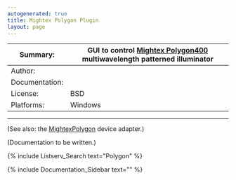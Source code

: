 ```yaml
---
autogenerated: true
title: Mightex Polygon Plugin
layout: page
---
```


| Summary:       | GUI to control [Mightex Polygon400](http://www.mightexsystems.com/family_info.php?cPath=245_243&categories_id=243) multiwavelength patterned illuminator |
|----------------|----------------------------------------------------------------------------------------------------------------------------------------------------------|
| Author:        |                                                                                                                                                          |
| Documentation: |                                                                                                                                                          |
| License:       | BSD                                                                                                                                                      |
| Platforms:     | Windows                                                                                                                                                  |

------------------------------------------------------------------------

(See also: the [MightexPolygon](MightexPolygon "wikilink") device
adapter.)

(Documentation to be written.)

{% include Listserv_Search text="Polygon" %}

{% include Documentation_Sidebar text="" %}
